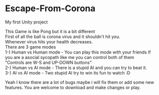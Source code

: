 # Escape-From-Corona
My first Unity project

This Game is like Pong but it is a bit different <br>
First of all the ball is corona virus and it shouldn't hit you.<br>
Whenever virus hits your health decreases.<br>
There are 3 game modes<br>
1-) Human vs Human mode - You can play this mode with your friends If you are a asocial sycopath like me you can control both of them <br> "Controls are W-S and UP-DOWN buttons"<br>
2-) Human vs AI mode - There is a stupid AI and you can try to beat it.<br>
3-) AI vs AI mode - Two stupid AI try to win its fun to watch :D<br>

Yeah I know there are a lot of bugs maybe i will fix them or add some new features. You are welcome to download and make changes or play.<br>
